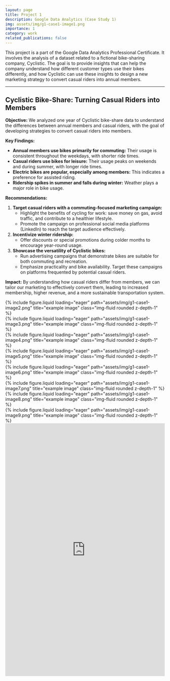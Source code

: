 ```yaml
---
layout: page
title: Project 1
description: Google Data Analytics (Case Study 1)
img: assets/img/g1-case1-image1.png
importance: 1
category: work
related_publications: false
---
```


This project is a part of the Google Data Analytics Professional Certificate. It involves the analysis of a dataset related to a fictional bike-sharing company, Cyclistic. The goal is to provide insights that can help the company understand how different customer types use their bikes differently, and how Cyclistic can use these insights to design a new marketing strategy to convert casual riders into annual members.

---

## Cyclistic Bike-Share: Turning Casual Riders into Members

**Objective:** We analyzed one year of Cyclistic bike-share data to understand the differences between annual members and casual riders, with the goal of developing strategies to convert casual riders into members.

**Key Findings:**

- **Annual members use bikes primarily for commuting:** Their usage is consistent throughout the weekdays, with shorter ride times.
- **Casual riders use bikes for leisure:** Their usage peaks on weekends and during summer, with longer ride times.
- **Electric bikes are popular, especially among members:** This indicates a preference for assisted riding.
- **Ridership spikes in summer and falls during winter:** Weather plays a major role in bike usage.

**Recommendations:**

1. **Target casual riders with a commuting-focused marketing campaign:**
   - Highlight the benefits of cycling for work: save money on gas, avoid traffic, and contribute to a healthier lifestyle.
   - Promote the campaign on professional social media platforms (LinkedIn) to reach the target audience effectively.
2. **Incentivize winter ridership:**
   - Offer discounts or special promotions during colder months to encourage year-round usage.
3. **Showcase the versatility of Cyclistic bikes:**
   - Run advertising campaigns that demonstrate bikes are suitable for both commuting and recreation.
   - Emphasize practicality and bike availability. Target these campaigns on platforms frequented by potential casual riders.

**Impact:** By understanding how casual riders differ from members, we can tailor our marketing to effectively convert them, leading to increased membership, higher revenue, and a more sustainable transportation system.

<div class="row justify-content-sm-center">
    <div class="col-sm-5 mt-3 mt-md-0">
        {% include figure.liquid loading="eager" path="assets/img/g1-case1-image2.png" title="example image" class="img-fluid rounded z-depth-1" %}
    </div>
    <div class="col-sm-5 mt-3 mt-md-0">
        {% include figure.liquid loading="eager" path="assets/img/g1-case1-image3.png" title="example image" class="img-fluid rounded z-depth-1" %}
    </div>
</div>

<div class="row justify-content-sm-center">
    <div class="col-sm-5 mt-3 mt-md-0">
        {% include figure.liquid loading="eager" path="assets/img/g1-case1-image4.png" title="example image" class="img-fluid rounded z-depth-1" %}
    </div>
    <div class="col-sm-5 mt-3 mt-md-0">
        {% include figure.liquid loading="eager" path="assets/img/g1-case1-image5.png" title="example image" class="img-fluid rounded z-depth-1" %}
    </div>
</div>

<div class="row justify-content-sm-center">
    <div class="col-sm-5 mt-3 mt-md-0">
        {% include figure.liquid loading="eager" path="assets/img/g1-case1-image6.png" title="example image" class="img-fluid rounded z-depth-1" %}
    </div>
    <div class="col-sm-5 mt-3 mt-md-0">
        {% include figure.liquid loading="eager" path="assets/img/g1-case1-image7.png" title="example image" class="img-fluid rounded z-depth-1" %}
    </div>
</div>
<div class="row justify-content-sm-center">
    <div class="col-sm-5 mt-3 mt-md-0">
        {% include figure.liquid loading="eager" path="assets/img/g1-case1-image8.png" title="example image" class="img-fluid rounded z-depth-1" %}
    </div>
    <div class="col-sm-5 mt-3 mt-md-0">
        {% include figure.liquid loading="eager" path="assets/img/g1-case1-image9.png" title="example image" class="img-fluid rounded z-depth-1" %}
    </div>
</div>

<div class="row justify-content-sm-center">
    <iframe src="https://www.kaggle.com/embed/samehshehata/google-data-analytics-capstone-project-case-1?kernelSessionId=152673146" height="800" style="margin: 0 auto; width: 100%; max-width: 950px;" frameborder="0" scrolling="auto" title="Google Case Study 1 :"></iframe>
</div>
